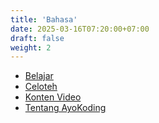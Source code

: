 ```yaml
---
title: 'Bahasa'
date: 2025-03-16T07:20:00+07:00
draft: false
weight: 2
---
```


- [Belajar](./belajar/)
- [Celoteh](./celoteh/)
- [Konten Video](./konten-video/)
- [Tentang AyoKoding](./tentang-ayokoding/)
